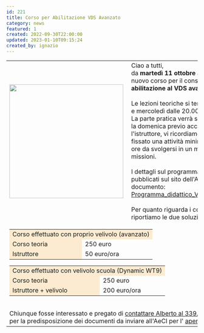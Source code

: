 ```yaml
---
id: 221
title: Corso per Abilitazione VDS Avanzato
category: news
featured: 1
created: 2022-09-30T22:00:00
updated: 2023-01-10T09:15:24
created_by: ignazio
---
```

<table border="0">
 <tbody>
  <tr>
   <td>
    <img border="0" height="300" src="images/stories/runway.jpg" style="float: left; padding-right: 5px;" width="300"/>
    <br/>
    <br/>
   </td>
   <td>
    Ciao a tutti,
    <br/>
    da
    <strong>
     martedì 11 ottobre
    </strong>
    avrà inizio il nuovo corso per il conseguimento per l'
    <strong>
     abilitazione al VDS avanzato
    </strong>
    .
    <br/>
    <br/>
    Le lezioni teoriche si terranno il martedì e mercoledì dalle 20.00 alle 22.00.
    <br/>
    La parte pratica verrà svolta il sabato o la domenica previo accordo con l'istruttore, vi ricordiamo che il DPR ha fissato una attività minima di volo di 5 ore da svolgersi in un minimo di 5 missioni.
    <br/>
    <br/>
    I dettagli sul programma previsto sono pubblicati sul sito dell'AeCI nel documento:
    <a href="http://php2.aeci.it/wp-content/uploads/Programma_didattico_VDS_avanzato.doc" target="_blank">
     Programma_didattico_VDS_avanzato.doc
    </a>
    <br/>
    <br/>
    Per quanto riguarda i costi, di seguito riportiamo le due soluzioni possibili
   </td>
  </tr>
  <tr>
   <td colspan="2">
    <table align="left" border="0">
     <tbody>
      <tr>
       <td bgcolor="#fcebd0" colspan="2">
        Corso effettuato con proprio velivolo (avanzato)
       </td>
      </tr>
      <tr>
       <td bgcolor="#fcebd0">
        Corso teoria
       </td>
       <td>
        250 euro
       </td>
      </tr>
      <tr>
       <td bgcolor="#fcebd0">
        Istruttore
       </td>
       <td>
        50 euro/ora
       </td>
      </tr>
     </tbody>
    </table>
    <table border="0">
     <tbody>
      <tr>
       <td bgcolor="#fcebd0" colspan="2">
        Corso effettuato con velivolo scuola (Dynamic WT9)
       </td>
      </tr>
      <tr>
       <td bgcolor="#fcebd0">
        Corso teoria
       </td>
       <td>
        250 euro
       </td>
      </tr>
      <tr>
       <td bgcolor="#fcebd0">
        Istruttore + velivolo
       </td>
       <td>
        200 euro/ora
       </td>
      </tr>
     </tbody>
    </table>
    <br/>
    Chiunque fosse interessato e pregato di
    <span style="text-decoration: underline;">
     contattare Alberto al 339.4556659
    </span>
    <br/>
    per la predisposizione dei documenti da inviare all'AeCI per l'
    <span style="text-decoration: underline;">
     apertura del corso
    </span>
    .
   </td>
  </tr>
 </tbody>
</table>
